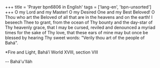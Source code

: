 +++
title = 'Prayer bpn6806 in English'
tags = ['lang-en', 'bpn-unsorted']
+++
O my Lord and my Master! O my Desired One and my Best Beloved! O Thou who art the Beloved of all that are in the heavens and on the earth! I beseech Thee to grant, from the ocean of Thy bounty and the day-star of Thy heavenly grace, that I may be cursed, reviled and denounced a myriad times for the sake of Thy love, that these ears of mine may but once be blessed by hearing Thy sweet words: "Verily thou art of the people of Bahá".


*Fire and Light, Bahá’í World XVIII, section VIII

-- Bahá'u'lláh
